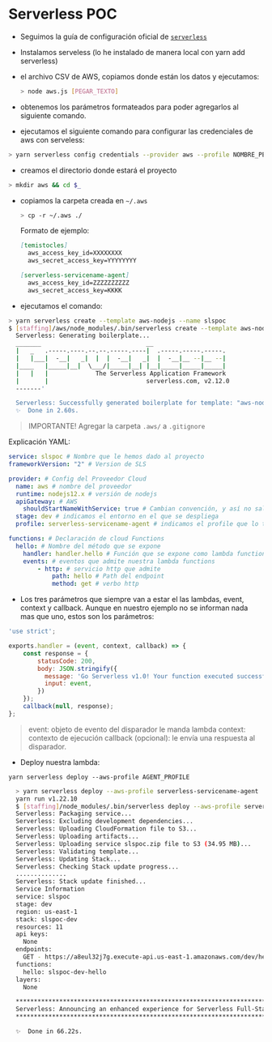 # Serverless POC

- Seguimos la guía de configuración oficial de [`serverless`](https://www.serverless.com/framework/docs/providers/aws/guide/credentials#sign-up-for-an-aws-account)
- Instalamos serveless (lo he instalado de manera local con yarn add serverless)
- el archivo CSV de AWS, copiamos donde están los datos y ejecutamos:
  
  ```bash
  > node aws.js [PEGAR_TEXTO]
  ```

- obtenemos los parámetros formateados para poder agregarlos al siguiente comando.
- ejecutamos el siguiente comando para configurar las credenciales de aws con serveless:

```bash
> yarn serverless config credentials --provider aws --profile NOMBRE_PERFIL_CREADO --key CLAVE_DEL_PERFIL_CREADO --secret SECRETO_PERFIL_CREADO
```

- creamos el directorio donde estará el proyecto

```bash
> mkdir aws && cd $_
```

- copiamos la carpeta creada en `~/.aws`
  
  ```bash
  > cp -r ~/.aws ./
  ```

  Formato de ejemplo:

  ```md
  [temistocles]
    aws_access_key_id=XXXXXXXX
    aws_secret_access_key=YYYYYYYY

  [serverless-servicename-agent]
    aws_access_key_id=ZZZZZZZZZZ
    aws_secret_access_key=KKKK
  ```

- ejecutamos el comando:

```bash
> yarn serverless create --template aws-nodejs --name slspoc
$ [staffing]/aws/node_modules/.bin/serverless create --template aws-nodejs --name slspoc
  Serverless: Generating boilerplate...
  _______                             __
  |   _   .-----.----.--.--.-----.----|  .-----.-----.-----.
  |   |___|  -__|   _|  |  |  -__|   _|  |  -__|__ --|__ --|
  |____   |_____|__|  \___/|_____|__| |__|_____|_____|_____|
  |   |   |             The Serverless Application Framework
  |       |                           serverless.com, v2.12.0
  -------'

  Serverless: Successfully generated boilerplate for template: "aws-nodejs"
  ✨  Done in 2.60s.
```

> IMPORTANTE!
> Agregar la carpeta `.aws/` a `.gitignore`

Explicación YAML:

```yaml
service: slspoc # Nombre que le hemos dado al proyecto
frameworkVersion: "2" # Version de SLS

provider: # Config del Proveedor Cloud
  name: aws # nombre del proveedor
  runtime: nodejs12.x # versión de nodejs
  apiGateway: # AWS
    shouldStartNameWithService: true # Cambian convención, y así no sale warning
  stage: dev # indicamos el entorno en el que se despliega
  profile: serverless-servicename-agent # indicamos el profile que lo tiene que ejecutar, si tenemos más de uno

functions: # Declaración de cloud Functions
  hello: # Nombre del método que se expone
    handler: handler.hello # Función que se expone como lambda function
    events: # eventos que admite nuestra lambda functions
        - http: # servicio http que admite
            path: hello # Path del endpoint
            method: get # verbo http
```

- Los tres parámetros que siempre van a estar el las lambdas, event, context y callback. Aunque en nuestro ejemplo no se informan nada mas que uno, estos son los parámetros:

```js
'use strict';

exports.handler = (event, context, callback) => {
    const response = {
        statusCode: 200,
        body: JSON.stringify({
          message: 'Go Serverless v1.0! Your function executed successfully!, Hello Word!',
          input: event,
        })
    });
    callback(null, response);
};
```

> event: objeto de evento del disparador le manda lambda
> context: contexto de ejecución
> callback (opcional): le envía una respuesta al disparador.

- Deploy nuestra lambda:

`yarn serverless deploy --aws-profile AGENT_PROFILE`

```bash
  > yarn serverless deploy --aws-profile serverless-servicename-agent
  yarn run v1.22.10
  $ [staffing]/node_modules/.bin/serverless deploy --aws-profile serverless-servicename-agent
  Serverless: Packaging service...
  Serverless: Excluding development dependencies...
  Serverless: Uploading CloudFormation file to S3...
  Serverless: Uploading artifacts...
  Serverless: Uploading service slspoc.zip file to S3 (34.95 MB)...
  Serverless: Validating template...
  Serverless: Updating Stack...
  Serverless: Checking Stack update progress...
  ..............
  Serverless: Stack update finished...
  Service Information
  service: slspoc
  stage: dev
  region: us-east-1
  stack: slspoc-dev
  resources: 11
  api keys:
    None
  endpoints:
    GET - https://a8eul32j7g.execute-api.us-east-1.amazonaws.com/dev/hello
  functions:
    hello: slspoc-dev-hello
  layers:
    None

  ********************************************************************************************************************************************
  Serverless: Announcing an enhanced experience for Serverless Full-Stack Applications: https://github.com/serverless-components/fullstack-app
  ********************************************************************************************************************************************

  ✨  Done in 66.22s.
```
